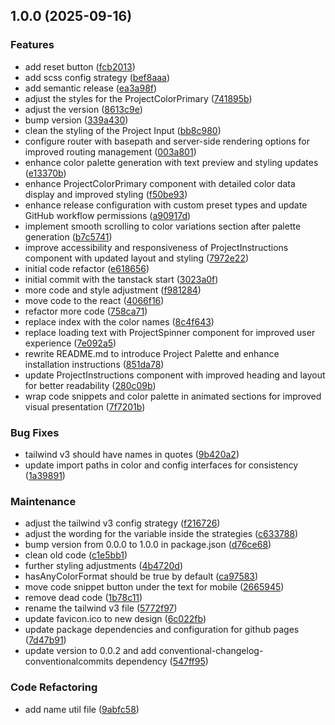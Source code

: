 ## 1.0.0 (2025-09-16)

### Features

* add reset button ([fcb2013](https://github.com/MSpiechowicz/project-palette/commit/fcb2013077873243e9e1cf5211913f08cac5578c))
* add scss config strategy ([bef8aaa](https://github.com/MSpiechowicz/project-palette/commit/bef8aaa56929bc0da9bbceee27ac734c826fd3e5))
* add semantic release ([ea3a98f](https://github.com/MSpiechowicz/project-palette/commit/ea3a98f00903f15360943fe71bda264d40bd83e9))
* adjust the styles for the ProjectColorPrimary ([741895b](https://github.com/MSpiechowicz/project-palette/commit/741895b364f891ad4bfb091a1c0377513bf7e8cf))
* adjust the version ([8613c9e](https://github.com/MSpiechowicz/project-palette/commit/8613c9ecdec9981772d46b1a78871fd790a56e6b))
* bump version ([339a430](https://github.com/MSpiechowicz/project-palette/commit/339a4305fdc1e2f373799b86c4ef2d024085f03a))
* clean the styling of the Project Input ([bb8c980](https://github.com/MSpiechowicz/project-palette/commit/bb8c980da062ff351bc5f7d1ade1163c2994a650))
* configure router with basepath and server-side rendering options for improved routing management ([003a801](https://github.com/MSpiechowicz/project-palette/commit/003a8019d49a90bb74c5b96f2670a38d115e48bd))
* enhance color palette generation with text preview and styling updates ([e13370b](https://github.com/MSpiechowicz/project-palette/commit/e13370b8febe9618d6966e26c89af47f09fe92d7))
* enhance ProjectColorPrimary component with detailed color data display and improved styling ([f50be93](https://github.com/MSpiechowicz/project-palette/commit/f50be93e4c952bda742fa72aede20aa0ca5da4eb))
* enhance release configuration with custom preset types and update GitHub workflow permissions ([a90917d](https://github.com/MSpiechowicz/project-palette/commit/a90917dbeff1a1536274cef5ae06402a92b3f425))
* implement smooth scrolling to color variations section after palette generation ([b7c5741](https://github.com/MSpiechowicz/project-palette/commit/b7c5741eef63ad56a8b9f1664fcefbf182e500b3))
* improve accessibility and responsiveness of ProjectInstructions component with updated layout and styling ([7972e22](https://github.com/MSpiechowicz/project-palette/commit/7972e22bb613b9040b661dc15ec226e13c5a4845))
* initial code refactor ([e618656](https://github.com/MSpiechowicz/project-palette/commit/e6186569d30a123fedc45714e4906f1408a4968b))
* initial commit with the tanstack start ([3023a0f](https://github.com/MSpiechowicz/project-palette/commit/3023a0fa93e9b593bfcf3bc215cd5e83b04d986e))
* more code and style adjustment ([f981284](https://github.com/MSpiechowicz/project-palette/commit/f981284005b14332d0f8001de152d4868218a79c))
* move code to the react ([4066f16](https://github.com/MSpiechowicz/project-palette/commit/4066f16810ae838d8a902d0aa493b1b195bd5a59))
* refactor more code ([758ca71](https://github.com/MSpiechowicz/project-palette/commit/758ca71bdbb14e20a45af67838c398ad4a30f6af))
* replace index with the color names ([8c4f643](https://github.com/MSpiechowicz/project-palette/commit/8c4f643e06ad4867a71d583682ab07e3eca04f66))
* replace loading text with ProjectSpinner component for improved user experience ([7e092a5](https://github.com/MSpiechowicz/project-palette/commit/7e092a5173f74a891dc1c480a763c43f6400f77b))
* rewrite README.md to introduce Project Palette and enhance installation instructions ([851da78](https://github.com/MSpiechowicz/project-palette/commit/851da780284c9326d1d95f77b5a9f7ec336e5b9a))
* update ProjectInstructions component with improved heading and layout for better readability ([280c09b](https://github.com/MSpiechowicz/project-palette/commit/280c09b76c95b3cca60aece2e8d955178f986375))
* wrap code snippets and color palette in animated sections for improved visual presentation ([7f7201b](https://github.com/MSpiechowicz/project-palette/commit/7f7201b07d506c84512f6844fb0153444e60a42d))

### Bug Fixes

* tailwind v3 should have names in quotes ([9b420a2](https://github.com/MSpiechowicz/project-palette/commit/9b420a2332cb4d6530d1c0b9bb614d63e953f49f))
* update import paths in color and config interfaces for consistency ([1a39891](https://github.com/MSpiechowicz/project-palette/commit/1a39891734a9db716598872c3d16faa3b6930bb9))

### Maintenance

* adjust the tailwind v3 config strategy ([f216726](https://github.com/MSpiechowicz/project-palette/commit/f216726c578424497b19b9fb20edec4a63621091))
* adjust the wording for the variable inside the strategies ([c633788](https://github.com/MSpiechowicz/project-palette/commit/c633788dbd501d010745907af0f2aa6080b1eb41))
* bump version from 0.0.0 to 1.0.0 in package.json ([d76ce68](https://github.com/MSpiechowicz/project-palette/commit/d76ce68a36ec276714ff9801d083486aa392668f))
* clean old code ([c1e5bb1](https://github.com/MSpiechowicz/project-palette/commit/c1e5bb1ff7640b31c2c43e4e167bc901a0a2f90f))
* further styling adjustments ([4b4720d](https://github.com/MSpiechowicz/project-palette/commit/4b4720d5d2c0c32c790cb8c3c662395285f00f93))
* hasAnyColorFormat should be true by default ([ca97583](https://github.com/MSpiechowicz/project-palette/commit/ca97583a2abeb2d9aa9db30c4017b63101ae1471))
* move code snippet button under the text for mobile ([2665945](https://github.com/MSpiechowicz/project-palette/commit/2665945dcb15f0b6500bc8930f6eda6983632fad))
* remove dead code ([1b78c11](https://github.com/MSpiechowicz/project-palette/commit/1b78c112291120f85fe3488a7eeb4874a3fe55d9))
* rename the tailwind v3 file ([5772f97](https://github.com/MSpiechowicz/project-palette/commit/5772f9753b955200c8a2eb26f2340b966e1c8795))
* update favicon.ico to new design ([6c022fb](https://github.com/MSpiechowicz/project-palette/commit/6c022fb23458dff84e728ac98d19fd8e0dad6e00))
* update package dependencies and configuration for github pages ([7d47b91](https://github.com/MSpiechowicz/project-palette/commit/7d47b912e1a5c2cd40bd8d3eefc42e449218d828))
* update version to 0.0.2 and add conventional-changelog-conventionalcommits dependency ([547ff95](https://github.com/MSpiechowicz/project-palette/commit/547ff95a0933d93499b53cc46370335576930d61))

### Code Refactoring

* add name util file ([9abfc58](https://github.com/MSpiechowicz/project-palette/commit/9abfc5853e5a97728ec74c9e1da5ff31d89a708e))
